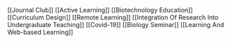 [[Journal Club]]
[[Active Learning]]
[[Biotechnology Education]]
[[Curriculum Design]]
[[Remote Learning]]
[[Integration Of Research Into Undergraduate Teaching]]
[[Covid-19]]
[[Biology Seminar]]
[[Learning And Web-based Learning]]
